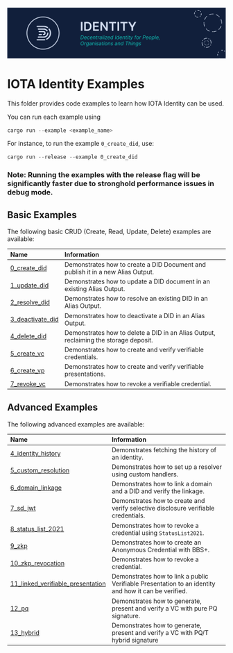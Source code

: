 ![banner](./../documentation/static/img/Banner/banner_identity.svg)

# IOTA Identity Examples

This folder provides code examples to learn how IOTA Identity can be used.

You can run each example using

```rust
cargo run --example <example_name>
```

For instance, to run the example `0_create_did`, use:

```rust
cargo run --release --example 0_create_did
```

### Note: Running the examples with the release flag will be significantly faster due to stronghold performance issues in debug mode.

## Basic Examples

The following basic CRUD (Create, Read, Update, Delete) examples are available:

| Name                                              | Information                                                                          |
| :------------------------------------------------ | :----------------------------------------------------------------------------------- |
| [0_create_did](./0_basic/0_create_did.rs)         | Demonstrates how to create a DID Document and publish it in a new Alias Output.      |
| [1_update_did](./0_basic/1_update_did.rs)         | Demonstrates how to update a DID document in an existing Alias Output.               |
| [2_resolve_did](./0_basic/2_resolve_did.rs)       | Demonstrates how to resolve an existing DID in an Alias Output.                      |
| [3_deactivate_did](./0_basic/3_deactivate_did.rs) | Demonstrates how to deactivate a DID in an Alias Output.                             |
| [4_delete_did](./0_basic/4_delete_did.rs)         | Demonstrates how to delete a DID in an Alias Output, reclaiming the storage deposit. |
| [5_create_vc](./0_basic/5_create_vc.rs)           | Demonstrates how to create and verify verifiable credentials.                        |
| [6_create_vp](./0_basic/6_create_vp.rs)           | Demonstrates how to create and verify verifiable presentations.                      |
| [7_revoke_vc](./0_basic/7_revoke_vc.rs)           | Demonstrates how to revoke a verifiable credential.                                  |

## Advanced Examples

The following advanced examples are available:

| Name                                                                                   | Information                                                                                          |
| :------------------------------------------------------------------------------------- | :----------------------------------------------------------------------------------------------------|
| [4_identity_history](./1_advanced/4_identity_history.rs)                               | Demonstrates fetching the history of an identity.                                                    |
| [5_custom_resolution](./1_advanced/5_custom_resolution.rs)                             | Demonstrates how to set up a resolver using custom handlers.                                         |
| [6_domain_linkage](./1_advanced/6_domain_linkage)                                      | Demonstrates how to link a domain and a DID and verify the linkage.                                  |
| [7_sd_jwt](./1_advanced/7_sd_jwt)                                                      | Demonstrates how to create and verify selective disclosure verifiable credentials.                   |
| [8_status_list_2021](./1_advanced/8_status_list_2021.rs)                               | Demonstrates how to revoke a credential using `StatusList2021`.                                      |
| [9_zkp](./1_advanced/9_zkp.rs)                                                         | Demonstrates how to create an Anonymous Credential with BBS+.                                        |
| [10_zkp_revocation](./1_advanced/10_zkp_revocation.rs)                                 | Demonstrates how to revoke a credential.                                                             |
| [11_linked_verifiable_presentation](./1_advanced/11_linked_verifiable_presentation.rs) | Demonstrates how to link a public Verifiable Presentation to an identity and how it can be verified. |
| [12_pq](./1_advanced/12_pq.rs) | Demonstrates how to generate, present and verify a VC with pure PQ signature.     |
| [13_hybrid](./1_advanced/13_hybrid.rs)                                                        | Demonstrates how to generate, present and verify a VC with PQ/T hybrid signature |
